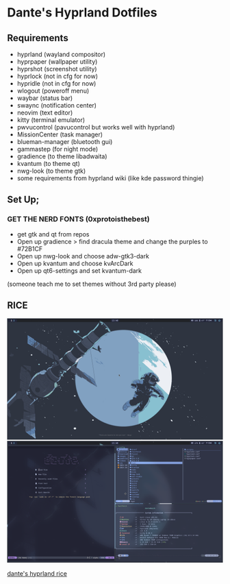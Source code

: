 # Dante's Hyprland Dotfiles
## Requirements
- hyprland (wayland compositor)
- hyprpaper (wallpaper utility)
- hyprshot (screenshot utility)
- hyprlock (not in cfg for now)
- hypridle (not in cfg for now)
- wlogout (poweroff menu)
- waybar (status bar)
- swaync (notification center)
- neovim (text editor) 
- kitty (terminal emulator)
- pwvucontrol (pavucontrol but works well with hyprland)
- MissionCenter (task manager)
- blueman-manager (bluetooth gui)
- gammastep (for night mode)
- gradience (to theme libadwaita)
- kvantum (to theme qt)
- nwg-look (to theme gtk) 
- some requirements from hyprland wiki (like kde password thingie)
## Set Up;
### GET THE NERD FONTS (0xprotoisthebest)
- get gtk and qt from repos
- Open up gradience > find dracula theme and change the purples to #72B1CF
- Open up nwg-look and choose adw-gtk3-dark
- Open up kvantum and choose kvArcDark
- Open up qt6-settings and set kvantum-dark




(someone teach me to set themes without 3rd party please)


## RICE
![1](/images/1.png)
![2](/images/2.png)

[dante's hyprland rice](https://www.youtube.com/watch?v=1kbQIWm1MtQ)
